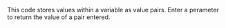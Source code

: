 This code stores values within a variable as value pairs. Enter a perameter to return the value of a pair entered.
